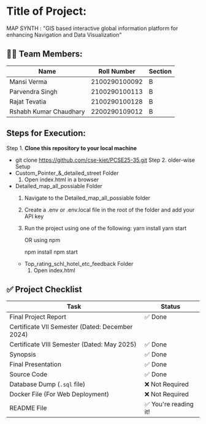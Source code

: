 # Title of Project: 
MAP SYNTH : "GIS based interactive global information platform for enhancing Navigation and Data Visualization" 

## 👨‍💻 Team Members:
| Name                   | Roll Number        |Section  |
|------------------------|--------------------|---------|
| Mansi Verma            | 2100290100092      |B        |
| Parvendra Singh        | 2100290100113      |B        |
| Rajat Tevatia          | 2100290100128      |B        |
| Rshabh Kumar Chaudhary | 2200290109012      |B        |

## Steps for Execution:
Step 1. **Clone this repository to your local machine**  
- git clone https://github.com/cse-kiet/PCSE25-35.git
Step 2. older-wise Setup
- Custom_Pointer_&_detailed_street Folder
  1. Open index.html in a browser
- Detailed_map_all_possiable Folder
  1. Navigate to the Detailed_map_all_possiable folder
  2. Create a .env or .env.local file in the root of the folder and add your API key
  3. Run the project using one of the following:
     yarn install
     yarn start

     OR using npm

     npm install
     npm start
  - Top_rating_schl_hotel_etc_feedback Folder
    1. Open index.html

## ✅ Project Checklist

| Task                                             | Status       |
|--------------------------------------------------|--------------|
| Final Project Report                             | ✅ Done       |
| Certificate VII Semester (Dated: December 2024)  |        |
| Certificate VIII Semester (Dated: May 2025)      | ✅ Done       |
| Synopsis                                         | ✅ Done       |
| Final Presentation                               | ✅ Done       |
| Source Code                                      | ✅ Done       |
| Database Dump (`.sql` file)                      | ❌ Not Required |
| Docker File (For Web Deployment)                 | ❌ Not Required |
| README File                                      | ✅ You're reading it! |
